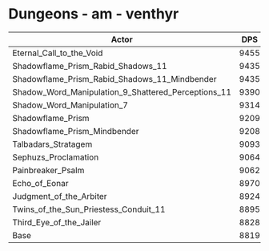 # Dungeons - am - venthyr
| Actor | DPS | Increase |
|---|:---:|:---:|
|Eternal_Call_to_the_Void|9455|7.21%|
|Shadowflame_Prism_Rabid_Shadows_11|9435|6.98%|
|Shadowflame_Prism_Rabid_Shadows_11_Mindbender|9435|6.98%|
|Shadow_Word_Manipulation_9_Shattered_Perceptions_11|9390|6.47%|
|Shadow_Word_Manipulation_7|9314|5.61%|
|Shadowflame_Prism|9209|4.42%|
|Shadowflame_Prism_Mindbender|9208|4.41%|
|Talbadars_Stratagem|9093|3.11%|
|Sephuzs_Proclamation|9064|2.78%|
|Painbreaker_Psalm|9062|2.76%|
|Echo_of_Eonar|8970|1.71%|
|Judgment_of_the_Arbiter|8924|1.19%|
|Twins_of_the_Sun_Priestess_Conduit_11|8895|0.86%|
|Third_Eye_of_the_Jailer|8828|0.10%|
|Base|8819|0.00%|
